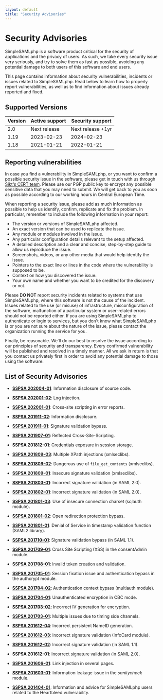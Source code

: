 ```yaml
---
layout: default
title: "Security Advisories"
---
```

# Security Advisories

SimpleSAMLphp is a software product critical for the security of applications and the privacy of users. As such, we take
every security issue very seriously, and try to solve them as fast as possible, avoiding any potential damage to both
users of this software and end users.

This page contains information about security vulnerabilities, incidents or issues related to SimpleSAMLphp. Read below
to learn how to properly report vulnerabilities, as well as to find information about issues already reported and fixed.

## Supported Versions

<table class="tg">
<thead>
  <tr>
    <th class="tg-0pky">Version</th>
    <th class="tg-0pky">Active support</th>
    <th class="tg-0pky">Security support</th>
  </tr>
</thead>
<tbody>
  <tr>
    <td class="tg-d52n">2.0</td>
    <td class="tg-c6of">Next release</td>
    <td class="tg-c6of">Next release +1yr</td>
  </tr>
  <tr>
    <td class="tg-3wb8">1.19</td>
    <td class="tg-c6of">2023-02-23</td>
    <td class="tg-c6of">2024-02-23</td>
  </tr>
  <tr>
    <td class="tg-tw5s">1.18</td>
    <td class="tg-c6of">2021-01-21</td>
    <td class="tg-n9g5">2022-01-21</td>
  </tr>
</tbody>
</table>

## Reporting vulnerabilities

In case you find a vulnerability in SimpleSAMLphp, or you want to confirm a possible security issue in the software,
please get in touch with us through [Sikt's CERT team](https://sikt.no/abuse). Please use our PGP public key
to encrypt any possible sensitive data that you may need to submit. We will get back to you as soon as possible
according to our working hours in Central European Time.

When reporting a security issue, please add as much information as possible to help us identify, confirm, replicate and
fix the problem. In particular, remember to include the following information in your report:

* The version or versions of SimpleSAMLphp affected.
* An exact version that can be used to replicate the issue.
* Any module or modules involved in the issue.
* Any particular configuration details relevant to the setup affected.
* A detailed description and a clear and concise, step-by-step guide to allow us reproduce the issue.
* Screenshots, videos, or any other media that would help identify the issue.
* Pointers to the exact line or lines in the code where the vulnerability is supposed to be.
* Context on how you discovered the issue.
* Your own name and whether you want to be credited for the discovery or not.

Please **DO NOT** report security incidents related to systems that use SimpleSAMLphp, where this software is not the
cause of the incident. Issues related to the use (or misuse) of infrastructure, misconfiguration of the software,
malfunction of a particular system or user-related errors should not be reported either. If you are using SimpleSAMLphp
to authenticate or login to services, but you don't know what SimpleSAMLphp is or you are not sure about the nature of
the issue, please contact the organization running the service for you.

Finally, be reasonable. We'll do our best to resolve the issue according to our principles of security and transparency.
Every confirmed vulnerability will be published and resolved in a timely manner. All we ask in return is that you
contact us privately first in order to avoid any potential damage to those using the software.

## List of Security Advisories

* [**SSPSA 202004-01**](/security/202004-01): Information disclosure of source code.

* [**SSPSA 202001-02**](/security/202001-02): Log injection.

* [**SSPSA 202001-01**](/security/202001-01): Cross-site scripting in error reports.

* [**SSPSA 201911-02**](/security/201911-02): Information disclosure.

* [**SSPSA 201911-01**](/security/201911-01): Signature validation bypass.

* [**SSPSA 201907-01**](/security/201907-01): Reflected Cross-Site-Scripting.

* [**SSPSA 201812-01**](/security/201812-01): Credentials exposure in session storage.

* [**SSPSA 201809-03**](/security/201809-03): Multiple XPath injections (xmlseclibs).

* [**SSPSA 201809-02**](/security/201809-02): Dangerous use of `file_get_contents` (xmlseclibs).

* [**SSPSA 201809-01**](/security/201809-01): Insecure signature validation (xmlseclibs).

* [**SSPSA 201803-01**](/security/201803-01): Incorrect signature validation (in SAML 2.0).

* [**SSPSA 201802-01**](/security/201802-01): Incorrect signature validation (in SAML 2.0).

* [**SSPSA 201801-03**](/security/201801-03): Use of insecure connection charset (sqlauth module).

* [**SSPSA 201801-02**](/security/201801-02): Open redirection protection bypass.

* [**SSPSA 201801-01**](/security/201801-01): Denial of Service in timestamp validation function (SAML2 library).

* [**SSPSA 201710-01**](/security/201710-01): Signature validation bypass (in SAML 1.1).

* [**SSPSA 201709-01**](/security/201709-01): Cross Site Scripting (XSS) in the consentAdmin module.

* [**SSPSA 201708-01**](/security/201708-01): Invalid token creation and validation.

* [**SSPSA 201705-01**](/security/201705-01): Session fixation issue and authentication bypass in the authcrypt module.

* [**SSPSA 201704-02**](/security/201704-02): Authentication context bypass (multiauth module).

* [**SSPSA 201704-01**](/security/201704-01): Unauthenticated encryption in CBC mode.

* [**SSPSA 201703-02**](/security/201703-02): Incorrect IV generation for encryption.

* [**SSPSA 201703-01**](/security/201703-01): Multiple issues due to timing side channels.

* [**SSPSA 201612-04**](/security/201612-04): Incorrect persistent NameID generation.

* [**SSPSA 201612-03**](/security/201612-03): Incorrect signature validation (InfoCard module).

* [**SSPSA 201612-02**](/security/201612-02): Incorrect signature validation (in SAML 1.1).

* [**SSPSA 201612-01**](/security/201612-01): Incorrect signature validation (in SAML 2.0).

* [**SSPSA 201606-01**](/security/201606-01): Link injection in several pages.

* [**SSPSA 201603-01**](/security/201603-01): Information leakage issue in the *sanitycheck*
module.

* [**SSPSA 201404-01**](/security/201404-01): Information and advice for SimpleSAMLphp users related
to the Heartbleed vulnerability.
